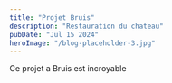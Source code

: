 ```yaml
---
title: "Projet Bruis"
description: "Restauration du chateau"
pubDate: "Jul 15 2024"
heroImage: "/blog-placeholder-3.jpg"
---
```


Ce projet a Bruis est incroyable
